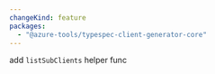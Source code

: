 ```yaml
---
changeKind: feature
packages:
  - "@azure-tools/typespec-client-generator-core"
---
```


add `listSubClients` helper func
